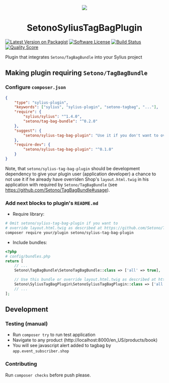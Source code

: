 <p align="center">
    <a href="https://sylius.com" target="_blank">
        <img src="https://demo.sylius.com/assets/shop/img/logo.png" />
    </a>
</p>

<h1 align="center">SetonoSyliusTagBagPlugin</h1>

<p align="center">

[![Latest Version on Packagist][ico-version]][link-packagist]
[![Software License][ico-license]](LICENSE)
[![Build Status][ico-travis]][link-travis]
[![Quality Score][ico-code-quality]][link-code-quality]

Plugin that integrates `Setono/TagBagBundle` into your Sylius project

</p>

## Making plugin requiring `Setono/TagBagBundle`

### Configure `composer.json`

```json
{
    "type": "sylius-plugin",
    "keywords": ["sylius", "sylius-plugin", "setono-tagbag", "..."],
    "require": {
        "sylius/sylius": "^1.4.0",
        "setono/tag-bag-bundle": "^0.2.0"
    },
    "suggest": {
        "setono/sylius-tag-bag-plugin": "Use it if you don't want to override shop's layout.html.twig"
    },
    "require-dev": {
        "setono/sylius-tag-bag-plugin": "^0.1.0"
    }
}
```

Note, that `setono/sylius-tag-bag-plugin` should be development dependency to
give your plugin user (application developer) a chance to not use it if he 
already have overriden Shop's `layout.html.twig` in his application 
with required by `Setono/TagBagBundle` (see https://github.com/Setono/TagBagBundle#usage).

### Add next blocks to plugin's `README.md`

* Require library:

```bash
# Omit setono/sylius-tag-bag-plugin if you want to
# override layout.html.twig as described at https://github.com/Setono/TagBagBundle#usage
composer require your/plugin setono/sylius-tag-bag-plugin
```

* Include bundles: 

```php
<?php
# config/bundles.php
return [
    // ...
    Setono\TagBagBundle\SetonoTagBagBundle::class => ['all' => true],

    // Use this bundle or override layout.html.twig as described at https://github.com/Setono/TagBagBundle#usage
    Setono\SyliusTagBagPlugin\SetonoSyliusTagBagPlugin::class => ['all' => true],
    // ...
];
```

## Development

### Testing (manual)

* Run `composer try` to run test application
* Navigate to any product (http://localhost:8000/en_US/products/book)
* You will see javascript alert added to tagbag by `app.event_subscriber.shop`

### Contributing

Run `composer checks` before push please.

[ico-version]: https://img.shields.io/packagist/v/setono/sylius-tag-bag-plugin.svg?style=flat-square
[ico-license]: https://img.shields.io/badge/license-MIT-brightgreen.svg?style=flat-square
[ico-travis]: https://travis-ci.com/Setono/SyliusTagBagPlugin.svg?branch=master
[ico-code-quality]: https://img.shields.io/scrutinizer/g/Setono/SyliusTagBagPlugin.svg?style=flat-square

[link-packagist]: https://packagist.org/packages/setono/sylius-tag-bag-plugin
[link-travis]: https://travis-ci.com/Setono/SyliusTagBagPlugin
[link-code-quality]: https://scrutinizer-ci.com/g/Setono/SyliusTagBagPlugin
